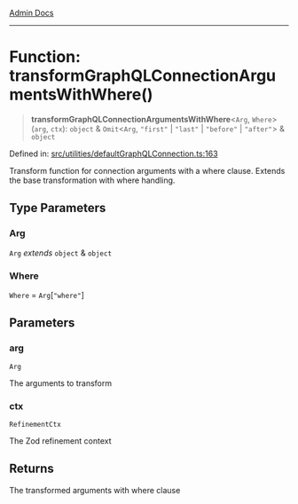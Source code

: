 [Admin Docs](/)

***

# Function: transformGraphQLConnectionArgumentsWithWhere()

> **transformGraphQLConnectionArgumentsWithWhere**\<`Arg`, `Where`\>(`arg`, `ctx`): `object` & `Omit`\<`Arg`, `"first"` \| `"last"` \| `"before"` \| `"after"`\> & `object`

Defined in: [src/utilities/defaultGraphQLConnection.ts:163](https://github.com/gautam-divyanshu/talawa-api/blob/de42235531e11387f0ad0479547630845dbc8b37/src/utilities/defaultGraphQLConnection.ts#L163)

Transform function for connection arguments with a where clause.
Extends the base transformation with where handling.

## Type Parameters

### Arg

`Arg` *extends* `object` & `object`

### Where

`Where` = `Arg`\[`"where"`\]

## Parameters

### arg

`Arg`

The arguments to transform

### ctx

`RefinementCtx`

The Zod refinement context

## Returns

The transformed arguments with where clause
